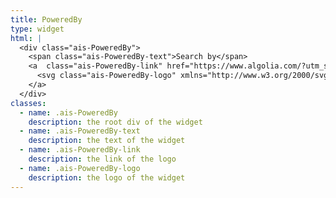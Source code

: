 ```yaml
---
title: PoweredBy
type: widget
html: |
  <div class="ais-PoweredBy">
    <span class="ais-PoweredBy-text">Search by</span>
    <a  class="ais-PoweredBy-link" href="https://www.algolia.com/?utm_source=react-instantsearch&amp;utm_medium=website&amp;utm_content=localhost&amp;utm_campaign=poweredby" target="_blank" aria-label="Algolia">
      <svg class="ais-PoweredBy-logo" xmlns="http://www.w3.org/2000/svg" baseProfile="basic" width="100" height="27" viewBox="0 0 1366 362"><linearGradient id="g" x1="428.258" x2="434.145" y1="404.15" y2="409.85" gradientUnits="userSpaceOnUse" gradientTransform="matrix(94.045 0 0 -94.072 -40381.527 38479.52)"><stop offset="0" stop-color="#00AEFF"></stop><stop offset="1" stop-color="#3369E7"></stop></linearGradient><path d="M61.8 15.4h242.8c23.9 0 43.4 19.4 43.4 43.4v242.9c0 23.9-19.4 43.4-43.4 43.4H61.8c-23.9 0-43.4-19.4-43.4-43.4v-243c0-23.9 19.4-43.3 43.4-43.3z" fill="url(#g)"></path><path d="M187 98.7c-51.4 0-93.1 41.7-93.1 93.2S135.6 285 187 285s93.1-41.7 93.1-93.2-41.6-93.1-93.1-93.1zm0 158.8c-36.2 0-65.6-29.4-65.6-65.6s29.4-65.6 65.6-65.6 65.6 29.4 65.6 65.6-29.3 65.6-65.6 65.6zm0-117.8v48.9c0 1.4 1.5 2.4 2.8 1.7l43.4-22.5c1-.5 1.3-1.7.8-2.7-9-15.8-25.7-26.6-45-27.3-1 0-2 .8-2 1.9zm-60.8-35.9l-5.7-5.7c-5.6-5.6-14.6-5.6-20.2 0l-6.8 6.8c-5.6 5.6-5.6 14.6 0 20.2l5.6 5.6c.9.9 2.2.7 3-.2 3.3-4.5 6.9-8.8 10.9-12.8 4.1-4.1 8.3-7.7 12.9-11 1-.6 1.1-2 .3-2.9zM217.5 89V77.7c0-7.9-6.4-14.3-14.3-14.3h-33.3c-7.9 0-14.3 6.4-14.3 14.3v11.6c0 1.3 1.2 2.2 2.5 1.9 9.3-2.7 19.1-4.1 29-4.1 9.5 0 18.9 1.3 28 3.8 1.2.3 2.4-.6 2.4-1.9z" fill="#FFFFFF"></path><path d="M842.5 267.6c0 26.7-6.8 46.2-20.5 58.6-13.7 12.4-34.6 18.6-62.8 18.6-10.3 0-31.7-2-48.8-5.8l6.3-31c14.3 3 33.2 3.8 43.1 3.8 15.7 0 26.9-3.2 33.6-9.6s10-15.9 10-28.5v-6.4c-3.9 1.9-9 3.8-15.3 5.8-6.3 1.9-13.6 2.9-21.8 2.9-10.8 0-20.6-1.7-29.5-5.1-8.9-3.4-16.6-8.4-22.9-15-6.3-6.6-11.3-14.9-14.8-24.8s-5.3-27.6-5.3-40.6c0-12.2 1.9-27.5 5.6-37.7 3.8-10.2 9.2-19 16.5-26.3 7.2-7.3 16-12.9 26.3-17s22.4-6.7 35.5-6.7c12.7 0 24.4 1.6 35.8 3.5 11.4 1.9 21.1 3.9 29 6.1v155.2zm-108.7-77.2c0 16.4 3.6 34.6 10.8 42.2 7.2 7.6 16.5 11.4 27.9 11.4 6.2 0 12.1-.9 17.6-2.6 5.5-1.7 9.9-3.7 13.4-6.1v-97.1c-2.8-.6-14.5-3-25.8-3.3-14.2-.4-25 5.4-32.6 14.7-7.5 9.3-11.3 25.6-11.3 40.8zm294.3 0c0 13.2-1.9 23.2-5.8 34.1s-9.4 20.2-16.5 27.9c-7.1 7.7-15.6 13.7-25.6 17.9s-25.4 6.6-33.1 6.6c-7.7-.1-23-2.3-32.9-6.6-9.9-4.3-18.4-10.2-25.5-17.9-7.1-7.7-12.6-17-16.6-27.9s-6-20.9-6-34.1c0-13.2 1.8-25.9 5.8-36.7 4-10.8 9.6-20 16.8-27.7s15.8-13.6 25.6-17.8c9.9-4.2 20.8-6.2 32.6-6.2s22.7 2.1 32.7 6.2c10 4.2 18.6 10.1 25.6 17.8 7.1 7.7 12.6 16.9 16.6 27.7 4.2 10.8 6.3 23.5 6.3 36.7zm-40 .1c0-16.9-3.7-31-10.9-40.8-7.2-9.9-17.3-14.8-30.2-14.8-12.9 0-23 4.9-30.2 14.8-7.2 9.9-10.7 23.9-10.7 40.8 0 17.1 3.6 28.6 10.8 38.5 7.2 10 17.3 14.9 30.2 14.9 12.9 0 23-5 30.2-14.9 7.2-10 10.8-21.4 10.8-38.5zm127.1 86.4c-64.1.3-64.1-51.8-64.1-60.1L1051 32l39.1-6.2v183.6c0 4.7 0 34.5 25.1 34.6v32.9zm68.9 0h-39.3V108.1l39.3-6.2v175zm-19.7-193.5c13.1 0 23.8-10.6 23.8-23.7S1177.6 36 1164.4 36s-23.8 10.6-23.8 23.7 10.7 23.7 23.8 23.7zm117.4 18.6c12.9 0 23.8 1.6 32.6 4.8 8.8 3.2 15.9 7.7 21.1 13.4s8.9 13.5 11.1 21.7c2.3 8.2 3.4 17.2 3.4 27.1v100.6c-6 1.3-15.1 2.8-27.3 4.6s-25.9 2.7-41.1 2.7c-10.1 0-19.4-1-27.7-2.9-8.4-1.9-15.5-5-21.5-9.3-5.9-4.3-10.5-9.8-13.9-16.6-3.3-6.8-5-16.4-5-26.4 0-9.6 1.9-15.7 5.6-22.3 3.8-6.6 8.9-12 15.3-16.2 6.5-4.2 13.9-7.2 22.4-9s17.4-2.7 26.6-2.7c4.3 0 8.8.3 13.6.8s9.8 1.4 15.2 2.7v-6.4c0-4.5-.5-8.8-1.6-12.8-1.1-4.1-3-7.6-5.6-10.7-2.7-3.1-6.2-5.5-10.6-7.2s-10-3-16.7-3c-9 0-17.2 1.1-24.7 2.4-7.5 1.3-13.7 2.8-18.4 4.5l-4.7-32.1c4.9-1.7 12.2-3.4 21.6-5.1s19.5-2.6 30.3-2.6zm3.3 141.9c12 0 20.9-.7 27.1-1.9v-39.8c-2.2-.6-5.3-1.3-9.4-1.9-4.1-.6-8.6-1-13.6-1-4.3 0-8.7.3-13.1 1-4.4.6-8.4 1.8-11.9 3.5s-6.4 4.1-8.5 7.2c-2.2 3.1-3.2 4.9-3.2 9.6 0 9.2 3.2 14.5 9 18 5.9 3.6 13.7 5.3 23.6 5.3zM512.9 103c12.9 0 23.8 1.6 32.6 4.8 8.8 3.2 15.9 7.7 21.1 13.4 5.3 5.8 8.9 13.5 11.1 21.7 2.3 8.2 3.4 17.2 3.4 27.1v100.6c-6 1.3-15.1 2.8-27.3 4.6-12.2 1.8-25.9 2.7-41.1 2.7-10.1 0-19.4-1-27.7-2.9-8.4-1.9-15.5-5-21.5-9.3-5.9-4.3-10.5-9.8-13.9-16.6-3.3-6.8-5-16.4-5-26.4 0-9.6 1.9-15.7 5.6-22.3 3.8-6.6 8.9-12 15.3-16.2 6.5-4.2 13.9-7.2 22.4-9s17.4-2.7 26.6-2.7c4.3 0 8.8.3 13.6.8 4.7.5 9.8 1.4 15.2 2.7v-6.4c0-4.5-.5-8.8-1.6-12.8-1.1-4.1-3-7.6-5.6-10.7-2.7-3.1-6.2-5.5-10.6-7.2-4.4-1.7-10-3-16.7-3-9 0-17.2 1.1-24.7 2.4-7.5 1.3-13.7 2.8-18.4 4.5l-4.7-32.1c4.9-1.7 12.2-3.4 21.6-5.1 9.4-1.8 19.5-2.6 30.3-2.6zm3.4 142c12 0 20.9-.7 27.1-1.9v-39.8c-2.2-.6-5.3-1.3-9.4-1.9-4.1-.6-8.6-1-13.6-1-4.3 0-8.7.3-13.1 1-4.4.6-8.4 1.8-11.9 3.5s-6.4 4.1-8.5 7.2c-2.2 3.1-3.2 4.9-3.2 9.6 0 9.2 3.2 14.5 9 18s13.7 5.3 23.6 5.3zm158.5 31.9c-64.1.3-64.1-51.8-64.1-60.1L610.6 32l39.1-6.2v183.6c0 4.7 0 34.5 25.1 34.6v32.9z" fill="#182359"></path></svg>
    </a>
  </div>
classes:
  - name: .ais-PoweredBy
    description: the root div of the widget
  - name: .ais-PoweredBy-text
    description: the text of the widget
  - name: .ais-PoweredBy-link
    description: the link of the logo
  - name: .ais-PoweredBy-logo
    description: the logo of the widget
---
```


